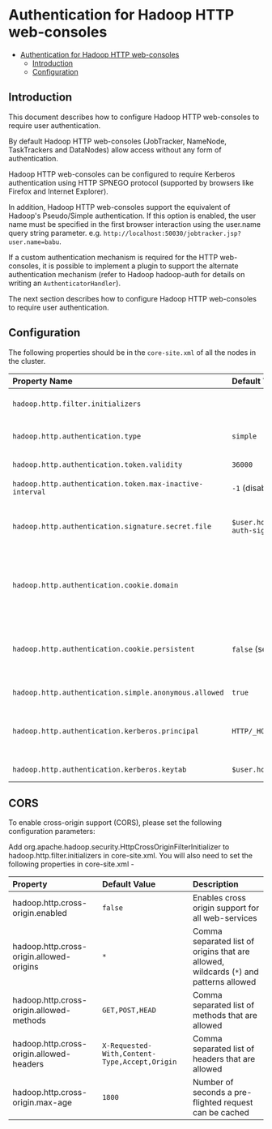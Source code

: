 <!---
  Licensed under the Apache License, Version 2.0 (the "License");
  you may not use this file except in compliance with the License.
  You may obtain a copy of the License at

   http://www.apache.org/licenses/LICENSE-2.0

  Unless required by applicable law or agreed to in writing, software
  distributed under the License is distributed on an "AS IS" BASIS,
  WITHOUT WARRANTIES OR CONDITIONS OF ANY KIND, either express or implied.
  See the License for the specific language governing permissions and
  limitations under the License. See accompanying LICENSE file.
-->

Authentication for Hadoop HTTP web-consoles
===========================================

* [Authentication for Hadoop HTTP web-consoles](#Authentication_for_Hadoop_HTTP_web-consoles)
    * [Introduction](#Introduction)
    * [Configuration](#Configuration)

Introduction
------------

This document describes how to configure Hadoop HTTP web-consoles to require user authentication.

By default Hadoop HTTP web-consoles (JobTracker, NameNode, TaskTrackers and DataNodes) allow access without any form of authentication.

Hadoop HTTP web-consoles can be configured to require Kerberos authentication using HTTP SPNEGO protocol (supported by browsers like Firefox and Internet Explorer).

In addition, Hadoop HTTP web-consoles support the equivalent of Hadoop's Pseudo/Simple authentication. If this option is enabled, the user name must be specified in the first browser interaction using the user.name query string parameter. e.g. `http://localhost:50030/jobtracker.jsp?user.name=babu`.

If a custom authentication mechanism is required for the HTTP web-consoles, it is possible to implement a plugin to support the alternate authentication mechanism (refer to Hadoop hadoop-auth for details on writing an `AuthenticatorHandler`).

The next section describes how to configure Hadoop HTTP web-consoles to require user authentication.

Configuration
-------------

The following properties should be in the `core-site.xml` of all the nodes in the cluster.

| Property Name                                          | Default Value                                  | Description                                                                                                                                                                                                                                                                                                                                                   |
|:------------------------------------------------------ |:---------------------------------------------- |:--------------------------------------------------------------------------------------------------------------------------------------------------------------------------------------------------------------------------------------------------------------------------------------------------------------------------------------------------------------|
| `hadoop.http.filter.initializers`                      |                                                | Add to this property the `org.apache.hadoop.security.AuthenticationFilterInitializer` initializer class.                                                                                                                                                                                                                                                      |
| `hadoop.http.authentication.type`                      | `simple`                                       | Defines authentication used for the HTTP web-consoles. The supported values are: `simple` \| `kerberos` \| `#AUTHENTICATION_HANDLER_CLASSNAME#`.                                                                                                                                                                                                              |
| `hadoop.http.authentication.token.validity`            | `36000`                                        | Indicates how long (in seconds) an authentication token is valid before it has to be renewed.                                                                                                                                                                                                                                                                 |
| `hadoop.http.authentication.token.max-inactive-interval` | `-1` (disabled)                            | Specifies the time, in seconds, between client requests the server will invalidate the token.                                                                                                                                                                                                                                                                 |
| `hadoop.http.authentication.signature.secret.file`     | `$user.home/hadoop-http-auth-signature-secret` | The signature secret file for signing the authentication tokens. The same secret should be used for all nodes in the cluster, JobTracker, NameNode, DataNode and TastTracker. This file should be readable only by the Unix user running the daemons.                                                                                                         |
| `hadoop.http.authentication.cookie.domain`             |                                                | The domain to use for the HTTP cookie that stores the authentication token. For authentication to work correctly across all nodes in the cluster the domain must be correctly set. There is no default value, the HTTP cookie will not have a domain working only with the hostname issuing the HTTP cookie.                                                  |
| `hadoop.http.authentication.cookie.persistent`         | `false` (session cookie)                       | Specifies the persistence of the HTTP cookie. If the value is true, the cookie is a persistent one. Otherwise, it is a session cookie. *IMPORTANT*: when using IP addresses, browsers ignore cookies with domain settings. For this setting to work properly all nodes in the cluster must be configured to generate URLs with `hostname.domain` names on it. |
| `hadoop.http.authentication.simple.anonymous.allowed`  | `true`                                         | Indicates whether anonymous requests are allowed when using 'simple' authentication.                                                                                                                                                                                                                                                                          |
| `hadoop.http.authentication.kerberos.principal`        | `HTTP/_HOST@$LOCALHOST`                        | Indicates the Kerberos principal to be used for HTTP endpoint when using 'kerberos' authentication. The principal short name must be `HTTP` per Kerberos HTTP SPNEGO specification. `_HOST` -if present- is replaced with bind address of the HTTP server.                                                                                                    |
| `hadoop.http.authentication.kerberos.keytab`           | `$user.home/hadoop.keytab`                     | Location of the keytab file with the credentials for the Kerberos principal used for the HTTP endpoint.                                                                                                                                                                                                                                                       |

CORS
----
To enable cross-origin support (CORS), please set the following configuration parameters:

Add org.apache.hadoop.security.HttpCrossOriginFilterInitializer to hadoop.http.filter.initializers in core-site.xml. You will also need to set the following properties in core-site.xml -


| Property                                 | Default Value                                 | Description                                                                            |
|:---------------------------------------- |:--------------------------------------------- |:-------------------------------------------------------------------------------------  |
| hadoop.http.cross-origin.enabled         | `false`                                       | Enables cross origin support for all web-services                                      |
| hadoop.http.cross-origin.allowed-origins | `*`                                           | Comma separated list of origins that are allowed, wildcards (`*`) and patterns allowed |
| hadoop.http.cross-origin.allowed-methods | `GET,POST,HEAD`                               | Comma separated list of methods that are allowed                                       |
| hadoop.http.cross-origin.allowed-headers | `X-Requested-With,Content-Type,Accept,Origin` | Comma separated list of headers that are allowed                                       |
| hadoop.http.cross-origin.max-age         | `1800`                                        | Number of seconds a pre-flighted request can be cached                                 |
